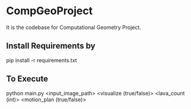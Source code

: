 # CompGeoProject
It is the codebase for Computational Geometry Project.

## Install Requirements by

pip install -r requirements.txt

## To Execute

python main.py <input_image_path> <visualize (true/false)> <lava_count (int)> <motion_plan (true/false)>
